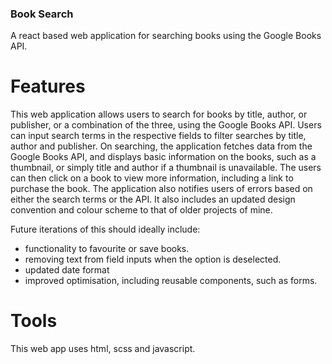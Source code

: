 ### Book Search

A react based web application for searching books using the Google Books API.

# Features

This web application allows users to search for books by title, author, or publisher, or a combination of the three, using the Google Books API.
Users can input search terms in the respective fields to filter searches by title, author and publisher.
On searching, the application fetches data from the Google Books API, and displays basic information on the books, such as a thumbnail, or simply title and author if a thumbnail is unavailable.
The users can then click on a book to view more information, including a link to purchase the book.
The application also notifies users of errors based on either the search terms or the API.
It also includes an updated design convention and colour scheme to that of older projects of mine.

Future iterations of this should ideally include:

- functionality to favourite or save books.
- removing text from field inputs when the option is deselected.
- updated date format
- improved optimisation, including reusable components, such as forms.

# Tools

This web app uses html, scss and javascript.
